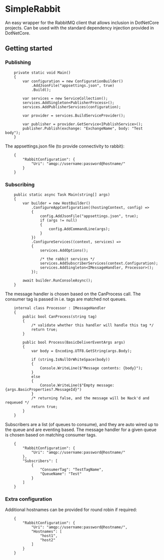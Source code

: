 # SimpleRabbit

An easy wrapper for the RabbitMQ client that allows inclusion in DotNetCore projects. Can be used with the standard dependency injection provided in DotNetCore.

## Getting started

### Publishing

```
    private static void Main()
    {
        var configuration = new ConfigurationBuilder()
            .AddJsonFile("appsettings.json", true)
            .Build();

        var services = new ServiceCollection();
        services.AddSingleton<PublisherProcess>();
        services.AddPublisherServices(configuration);

        var provider = services.BuildServiceProvider();

        var publisher = provider.GetService<IPublishService>();
        publisher.Publish(exchange: "ExchangeName", body: "Test body");
    }
```

The appsettings.json file (to provide connectivity to rabbit):
```
    {
        "RabbitConfiguration": {
            "Uri": "amqp://username:password@hostname/"
        }
    }
```

### Subscribing

```
    public static async Task Main(string[] args)
    {
        var builder = new HostBuilder()
            .ConfigureAppConfiguration((hostingContext, config) =>
            {
                config.AddJsonFile("appsettings.json", true);
                if (args != null)
                {
                    config.AddCommandLine(args);
                }
            })
            .ConfigureServices((context, services) =>
            {
                services.AddOptions();

                /* the rabbit services */
                services.AddSubscriberServices(context.Configuration);
                services.AddSingleton<IMessageHandler, Processor>();
            });

        await builder.RunConsoleAsync();
    }
```

The message handler is chosen based on the CanProcess call. The consumer tag is passed in i.e. tags are matched not queues.
```
    internal class Processor : IMessageHandler
    {
        public bool CanProcess(string tag)
        {
            /* validate whether this handler will handle this tag */
            return true;
        }

        public bool Process(BasicDeliverEventArgs args)
        {
            var body = Encoding.UTF8.GetString(args.Body);

            if (string.IsNullOrWhiteSpace(body))
            {
                Console.WriteLine($"Message contents: {body}");
            }
            else 
            {
                Console.WriteLine($"Empty message: {args.BasicProperties?.MessageId}")
            }
            /* returning false, and the message will be Nack'd and requeued */
            return true;
        }
    }
```

Subscribers are a list (of queues to consume), and they are auto wired up to the queue and are eventing based. The message handler for a given queue is chosen based on matching consumer tags.
```
    {
        "RabbitConfiguration": {
            "Uri": "amqp://username:password@hostname/"
        },
        "Subscribers": [
            {
                "ConsumerTag": "TestTagName",
                "QueueName": "Test"
            }
        ]
    }
```

### Extra configuration

Additional hostnames can be provided for round robin if required:
```
    {
        "RabbitConfiguration": {
            "Uri": "amqp://username:password@hostname/",
            "Hostnames": [
                "host1",
                "host2"
            ]
        }
    }
```